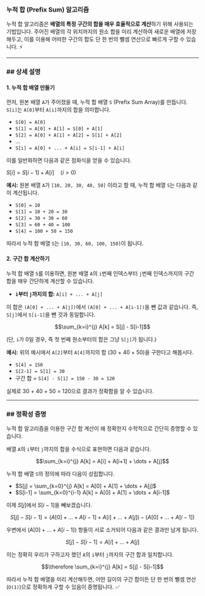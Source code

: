 ### 누적 합 (Prefix Sum) 알고리즘

누적 합 알고리즘은 **배열의 특정 구간의 합을 매우 효율적으로 계산**하기 위해 사용되는 기법입니다. 주어진 배열의 각 위치까지의 원소 합을 미리 계산하여 새로운 배열에 저장해두고, 이를 이용해 어떠한 구간의 합도 단 한 번의 뺄셈 연산으로 빠르게 구할 수 있습니다. ⚡️

---

### ## 상세 설명

#### 1. 누적 합 배열 만들기

먼저, 원본 배열 `A`가 주어졌을 때, 누적 합 배열 `S` (Prefix Sum Array)를 만듭니다. `S[i]`는 `A[0]`부터 `A[i]`까지의 합을 의미합니다.

* `S[0] = A[0]`
* `S[1] = A[0] + A[1] = S[0] + A[1]`
* `S[2] = A[0] + A[1] + A[2] = S[1] + A[2]`
* ...
* `S[i] = A[0] + ... + A[i] = S[i-1] + A[i]`

이를 일반화하면 다음과 같은 점화식을 얻을 수 있습니다.

$S[i] = S[i-1] + A[i] \quad (i > 0)$

**예시:**
원본 배열 `A`가 `[10, 20, 30, 40, 50]` 이라고 할 때, 누적 합 배열 `S`는 다음과 같이 계산됩니다.

* `S[0] = 10`
* `S[1] = 10 + 20 = 30`
* `S[2] = 30 + 30 = 60`
* `S[3] = 60 + 40 = 100`
* `S[4] = 100 + 50 = 150`

따라서 누적 합 배열 `S`는 `[10, 30, 60, 100, 150]`이 됩니다.

#### 2. 구간 합 계산하기

누적 합 배열 `S`를 이용하면, 원본 배열 `A`의 `i`번째 인덱스부터 `j`번째 인덱스까지의 구간 합을 매우 간단하게 계산할 수 있습니다.

* **`i`부터 `j`까지의 합:** `A[i] + ... + A[j]`

이 합은 `(A[0] + ... + A[j])`에서 `(A[0] + ... + A[i-1])`을 뺀 값과 같습니다. 즉, `S[j]`에서 `S[i-1]`을 뺀 것과 동일합니다.

$$\sum_{k=i}^{j} A[k] = S[j] - S[i-1]$$

(단, `i`가 0일 경우, 즉 첫 번째 원소부터의 합은 그냥 `S[j]`가 됩니다.)

**예시:**
위의 예시에서 `A[2]`부터 `A[4]`까지의 합 (30 + 40 + 50)을 구한다고 해봅시다.

* `S[4] = 150`
* `S[2-1] = S[1] = 30`
* 구간 합 = `S[4] - S[1] = 150 - 30 = 120`

실제로 30 + 40 + 50 = 120으로 결과가 정확함을 알 수 있습니다.

---

### ## 정확성 증명

누적 합 알고리즘을 이용한 구간 합 계산이 왜 정확한지 수학적으로 간단히 증명할 수 있습니다.

배열 `A`의 `i`부터 `j`까지의 합을 수식으로 표현하면 다음과 같습니다.

$$\sum_{k=i}^{j} A[k] = A[i] + A[i+1] + \dots + A[j]$$

누적 합 배열 `S`의 정의에 따라 다음이 성립합니다.

* $S[j] = \sum_{k=0}^{j} A[k] = A[0] + A[1] + \dots + A[j]$
* $S[i-1] = \sum_{k=0}^{i-1} A[k] = A[0] + A[1] + \dots + A[i-1]$

이제 $S[j]$에서 $S[i-1]$을 빼보겠습니다.

$$S[j] - S[i-1] = (A[0] + \dots + A[i-1] + A[i] + \dots + A[j]) - (A[0] + \dots + A[i-1])$$

우변에서 $(A[0] + \dots + A[i-1])$ 항들이 서로 소거되어 다음과 같은 결과만 남게 됩니다.

$$S[j] - S[i-1] = A[i] + \dots + A[j]$$

이는 정확히 우리가 구하고자 했던 `A`의 `i`부터 `j`까지의 구간 합과 일치합니다.

$$\therefore \sum_{k=i}^{j} A[k] = S[j] - S[i-1]$$

따라서 누적 합 배열을 미리 계산해두면, 어떤 길이의 구간 합이든 단 한 번의 뺄셈 연산(`O(1)`)으로 정확하게 구할 수 있음이 증명됩니다. ✅